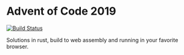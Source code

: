 # Advent of Code 2019

[![Build Status](https://dev.azure.com/dhedegaard/adventofcode2019/_apis/build/status/dhedegaard.adventofcode2019?branchName=master)](https://dev.azure.com/dhedegaard/adventofcode2019/_build/latest?definitionId=10&branchName=master)

Solutions in rust, build to web assembly and running in your favorite browser.
